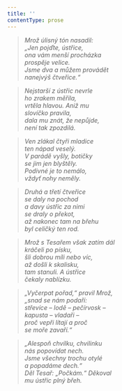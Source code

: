 ```yaml
---
title: ''
contentType: prose
---
```


> _Mrož úlisný tón nasadil:  
> „Jen pojďte, ústřice,  
> ona vám menší procházka  
> prospěje velice.  
> Jsme dva a můžem provádět  
> nanejvýš čtveřice.“_

> _Nejstarší z ústřic nevrle  
> ho zrakem měřila,  
> vrtěla hlavou. Aniž mu  
> slovíčko pravila,  
> dala mu znát, že nepůjde,  
> není tak zpozdilá._

> _Ven zlákal čtyři mladice  
> ten nápad veselý.  
> V parádě vyšly, botičky  
> se jim jen blyštěly.  
> Podivné je to nemálo,  
> vždyť nohy neměly._

> _Druhá a třetí čtveřice  
> se daly na pochod  
> a davy ústřic za nimi  
> se draly o překot,  
> až nakonec tam na břehu  
> byl celičký ten rod._

> _Mrož s Tesařem však zatím dál  
> kráčeli po písku,  
> šli dobrou míli nebo víc,  
> až došli k skalisku,  
> tam stanuli. A ústřice  
> čekaly nablízku._

> _„Vyčerpat pořad,“ pravil Mrož,  
> „snad se nám podaří:  
> střevíce – lodě – pečírvosk –  
> kapusta – vladaři –  
> proč vepři lítají a proč  
> se moře zavaří.“_

> _„Alespoň chvilku, chvilinku  
> nás popovídat nech.  
> Jsme všechny trochu otylé  
> a popadáme dech.“  
> Děl Tesař: „Počkám.“ Děkoval  
> mu ústřic plný břeh._
